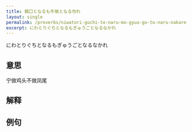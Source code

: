 ```yaml
---
title: 鶏口となるも牛後となる勿れ
layout: single
permalink: /proverbs/niwatori-guchi-to-naru-mo-gyuu-go-to-naru-nakare
excerpt: にわとりぐちとなるもぎゅうごとなるなかれ
---
```


にわとりぐちとなるもぎゅうごとなるなかれ

## 意思

宁做鸡头不做凤尾

## 解释

## 例句

